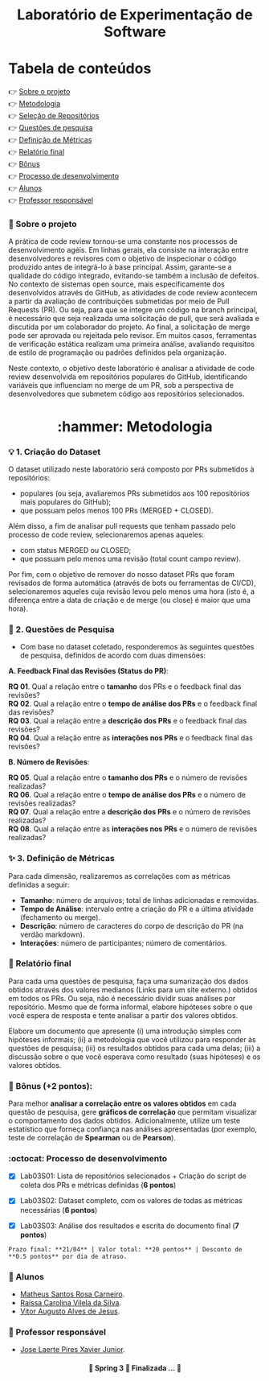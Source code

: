 <h1 align="center">
    <span>Laboratório de Experimentação de Software</span>
</h1>

Tabela de conteúdos
=================
<!--ts-->
   👉 [Sobre o projeto](#page_facing_up-sobre-o-projeto) <br>
   👉 [Metodologia](#----hammer-metodologia) <br>
   👉 [Seleção de Repositórios](#bulb-1-criação-do-dataset) <br>
   👉 [Questões de pesquisa](#dart-2-questões-de-pesquisa) <br>
   👉 [Definição de Métricas](#sparkles-3-definição-de-métricas) <br>
   👉 [Relatório final](#pencil-relatório-final) <br>
   👉 [Bônus](#-bônus-2-pontos) <br>
   👉 [Processo de desenvolvimento](#octocat-processo-de-desenvolvimento) <br>
   👉 [Alunos](#busts_in_silhouette-alunos) <br>
   👉 [Professor responsável](#bust_in_silhouette-professor-responsável) 
<!--te-->

### :page_facing_up: Sobre o projeto

A prática de code review tornou-se uma constante nos processos de desenvolvimento agéis. Em linhas gerais, ela consiste na interação entre desenvolvedores e revisores com o objetivo de inspecionar o código produzido antes de integrá-lo à base principal. Assim, garante-se a qualidade do código integrado, evitando-se também a inclusão de defeitos. No contexto de sistemas open source, mais especificamente dos desenvolvidos através do GitHub, as atividades de code review acontecem a partir da avaliação de contribuições submetidas por meio de Pull Requests (PR). Ou seja, para que se integre um código na branch principal, é necessário que seja realizada uma solicitação de pull, que será avaliada e discutida por um colaborador do projeto. Ao final, a solicitação de merge pode ser aprovada ou rejeitada pelo revisor. Em muitos casos, ferramentas de verificação estática realizam uma primeira análise, avaliando requisitos de estilo de programação ou padrões definidos pela organização.

Neste contexto, o objetivo deste laboratório é analisar a atividade de code review desenvolvida em repositórios populares do GitHub, identificando variáveis que influenciam no merge de um PR, sob a perspectiva de desenvolvedores que submetem código aos repositórios selecionados. 

<h1 align="center">
    <span>:hammer: Metodologia</span>
</h1>

### :bulb: 1. Criação do Dataset

O dataset utilizado neste laboratório será composto por PRs submetidos à repositórios:

- populares (ou seja, avaliaremos PRs submetidos aos 100 repositórios mais populares do GitHub);
- que possuam pelos menos 100 PRs (MERGED + CLOSED).

Além disso, a fim de analisar pull requests que tenham passado pelo processo de code review, selecionaremos apenas aqueles:

- com status MERGED ou CLOSED;
- que possuam pelo menos uma revisão (total count campo review).

Por fim, com o objetivo de remover do nosso dataset PRs que foram revisados de forma automática (através de bots ou ferramentas de CI/CD), selecionaremos aqueles cuja revisão levou pelo menos uma hora (isto é, a diferença entre a data de criação e de merge (ou close) é maior que uma hora).

### :dart: 2. Questões de Pesquisa

- Com base no dataset coletado, responderemos às seguintes questões de pesquisa, definidos de acordo com duas dimensões:

**A. Feedback Final das Revisões (Status do PR)**:

**RQ 01**. Qual a relação entre o **tamanho** dos PRs e o feedback final das revisões? <br>
**RQ 02**. Qual a relação entre o **tempo de análise dos PRs** e o feedback final das revisões? <br>
**RQ 03**. Qual a relação entre a **descrição dos PRs** e o feedback final das revisões? <br> 
**RQ 04**. Qual a relação entre as **interações nos PRs** e o feedback final das revisões?  

**B. Número de Revisões**:

**RQ 05**. Qual a relação entre o **tamanho dos PRs** e o número de revisões realizadas? <br>
**RQ 06**. Qual a relação entre o **tempo de análise dos PRs** e o número de revisões realizadas? <br>
**RQ 07**. Qual a relação entre a **descrição dos PRs** e o número de revisões realizadas? <br> 
**RQ 08**. Qual a relação entre as **interações nos PRs** e o número de revisões realizadas? 

### :sparkles: 3. Definição de Métricas

Para cada dimensão, realizaremos as correlações com as métricas definidas a seguir:

- **Tamanho**: número de arquivos; total de linhas adicionadas e removidas.
- **Tempo de Análise**: intervalo entre a criação do PR e a última atividade (fechamento ou merge).
- **Descrição**: número de caracteres do corpo de descrição do PR (na verdão markdown).
- **Interações**: número de participantes; número de comentários.

### :pencil: Relatório final

Para cada uma questões de pesquisa, faça uma sumarização dos dados obtidos através dos valores medianos (Links para um site externo.) obtidos em todos os PRs. Ou seja, não é necessário dividir suas análises por repositório. Mesmo que de forma informal, elabore hipóteses sobre o que você espera de resposta e tente analisar a partir dos valores obtidos. 

Elabore um documento que apresente (i) uma introdução simples com hipóteses informais; (ii) a metodologia que você utilizou para responder às questões de pesquisa; (iii) os resultados obtidos para cada uma delas; (iii) a discussão sobre o que você esperava como resultado (suas hipóteses) e os valores obtidos.

### 🏁 Bônus (+2 pontos):

Para melhor **analisar a correlação entre os valores obtidos** em cada questão de pesquisa, gere **gráficos de correlação** que permitam visualizar o comportamento dos dados obtidos. Adicionalmente, utilize um teste estatístico que forneça confiança nas análises apresentadas (por exemplo, teste de correlação de **Spearman** ou de **Pearson**).

### :octocat: Processo de desenvolvimento

- [X] Lab03S01:  Lista de repositórios selecionados + Criação do script de coleta dos PRs e métricas definidas (**6 pontos**)

- [X] Lab03S02: Dataset completo, com os valores de todas as métricas necessárias (**6 pontos**) 

- [X] Lab03S03: Análise dos resultados e escrita do documento final (**7 pontos**) 

`Prazo final: **21/04** | Valor total: **20 pontos** | Desconto de **0.5 pontos** por dia de atraso.`

### :busts_in_silhouette: Alunos

- <a href="https://github.com/mcarneirobug" target="_blank">Matheus Santos Rosa Carneiro</a>.
- <a href="https://github.com/raissavilela" target="_blank">Raíssa Carolina Vilela da Silva</a>.
- <a href="https://github.com/ovitorj" target="_blank">Vitor Augusto Alves de Jesus</a>.

### :bust_in_silhouette: Professor responsável

- [Jose Laerte Pires Xavier Junior](https://github.com/xavierlaerte).

<h4 align="center"> 
	🚧  Spring 3 🚀 Finalizada ...  🚧
</h4>
